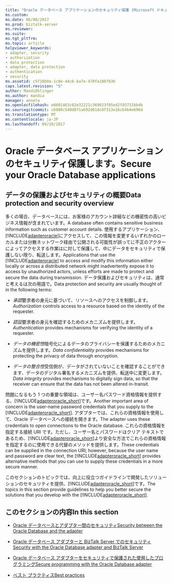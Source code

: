 ```yaml
---
title: "Oracle データベース アプリケーションのセキュリティ保護 |Microsoft ドキュメント"
ms.custom: 
ms.date: 06/08/2017
ms.prod: biztalk-server
ms.reviewer: 
ms.suite: 
ms.tgt_pltfrm: 
ms.topic: article
helpviewer_keywords:
- adapter, security
- authorization
- data protection
- adapter, data protection
- authentication
- security
ms.assetid: c5f18b0a-1c8e-44c6-ba7e-470fa186f636
caps.latest.revision: "5"
author: MandiOhlinger
ms.author: mandia
manager: anneta
ms.openlocfilehash: e8601463c02e32221c369023f05ed2fd3731bb4b
ms.sourcegitcommit: cb908c540d8f1a692d01dc8f313e16cb4b4e696d
ms.translationtype: MT
ms.contentlocale: ja-JP
ms.lasthandoff: 09/20/2017
---
```

# <a name="secure-your-oracle-database-applications"></a><span data-ttu-id="d3432-102">Oracle データベース アプリケーションのセキュリティ保護します。</span><span class="sxs-lookup"><span data-stu-id="d3432-102">Secure your Oracle Database applications</span></span>
## <a name="data-protection-and-security-overview"></a><span data-ttu-id="d3432-103">データの保護およびセキュリティの概要</span><span class="sxs-lookup"><span data-stu-id="d3432-103">Data protection and security overview</span></span>
<span data-ttu-id="d3432-104">多くの場合、データベースには、お客様のアカウント詳細などの機密性の高いビジネス情報が含まれています。</span><span class="sxs-lookup"><span data-stu-id="d3432-104">A database often contains sensitive business information such as customer account details.</span></span> <span data-ttu-id="d3432-105">使用するアプリケーション、[!INCLUDE[adapteroracle](../../includes/adapteroracle-md.md)]にアクセスして、この情報を変更するいずれかのローカルまたは分散ネットワーク経由で公開される可能性が誤ってに不正のアクターによってアクセスする作業はに対して保護して、中にデータをセキュリティで保護しない限り、転送します。</span><span class="sxs-lookup"><span data-stu-id="d3432-105">Applications that use the [!INCLUDE[adapteroracle](../../includes/adapteroracle-md.md)] to access and modify this information either locally or across a distributed network might inadvertently expose it to access by unauthorized actors, unless efforts are made to protect and secure the data during transmission.</span></span> <span data-ttu-id="d3432-106">データ保護およびセキュリティは、通常と考えるは次の用語で。</span><span class="sxs-lookup"><span data-stu-id="d3432-106">Data protection and security are usually thought of in the following terms:</span></span>  
  
-   <span data-ttu-id="d3432-107">*承認*要求者の身元に基づいて、リソースへのアクセスを制御します。</span><span class="sxs-lookup"><span data-stu-id="d3432-107">*Authorization* controls access to a resource based on the identity of the requester.</span></span>  
  
-   <span data-ttu-id="d3432-108">*認証*要求者の身元を確認するためのメカニズムを提供します。</span><span class="sxs-lookup"><span data-stu-id="d3432-108">*Authentication* provides mechanisms for verifying the identity of a requester.</span></span>  
  
-   <span data-ttu-id="d3432-109">*データの機密性*暗号化によるデータのプライバシーを保護するためのメカニズムを提供します。</span><span class="sxs-lookup"><span data-stu-id="d3432-109">*Data confidentiality* provides mechanisms for protecting the privacy of data through encryption.</span></span>  
  
-   <span data-ttu-id="d3432-110">*データの整合性*受信側が、データがされていないことを確認することができます、データのデジタル署名するメカニズムを提供、転送中に変更します。</span><span class="sxs-lookup"><span data-stu-id="d3432-110">*Data integrity* provides mechanisms to digitally sign data, so that the receiver can ensure that the data has not been altered in-transit.</span></span>  
  
 <span data-ttu-id="d3432-111">問題になるもう 1 つの重要な領域は、ユーザー名パスワード資格情報を提供する、[!INCLUDE[adapteroracle_short](../../includes/adapteroracle-short-md.md)]です。</span><span class="sxs-lookup"><span data-stu-id="d3432-111">Another important area of concern is the user-name password credentials that you supply to the [!INCLUDE[adapteroracle_short](../../includes/adapteroracle-short-md.md)].</span></span> <span data-ttu-id="d3432-112">アダプターでは、これらの資格情報を使用して、Oracle データベースへの接続を開きます。</span><span class="sxs-lookup"><span data-stu-id="d3432-112">The adapter uses these credentials to open connections to the Oracle database.</span></span> <span data-ttu-id="d3432-113">これらの資格情報を指定する接続 URI です。ただし、ユーザー名とパスワードはクリア テキストであるため、[!INCLUDE[adapteroracle_short](../../includes/adapteroracle-short-md.md)]より安全な方法でこれらの資格情報を指定するのに使用できる代替のメソッドを提供します。</span><span class="sxs-lookup"><span data-stu-id="d3432-113">These credentials can be supplied in the connection URI; however, because the user name and password are clear text, the [!INCLUDE[adapteroracle_short](../../includes/adapteroracle-short-md.md)] provides alternative methods that you can use to supply these credentials in a more secure manner.</span></span>  
  
 <span data-ttu-id="d3432-114">このセクションのトピックでは、向上に役立つガイドラインで開発したソリューションのセキュリティを提供、[!INCLUDE[adapteroracle_short](../../includes/adapteroracle-short-md.md)]です。</span><span class="sxs-lookup"><span data-stu-id="d3432-114">The topics in this section provide guidelines to help you better secure the solutions that you develop with the [!INCLUDE[adapteroracle_short](../../includes/adapteroracle-short-md.md)].</span></span>  
  
## <a name="in-this-section"></a><span data-ttu-id="d3432-115">このセクションの内容</span><span class="sxs-lookup"><span data-stu-id="d3432-115">In this section</span></span>  
  
-   [<span data-ttu-id="d3432-116">Oracle データベースとアダプター間のセキュリティ</span><span class="sxs-lookup"><span data-stu-id="d3432-116">Security between the Oracle Database and the adapter</span></span>](../../adapters-and-accelerators/adapter-oracle-database/security-between-the-oracle-database-and-the-adapter.md)
  
-   [<span data-ttu-id="d3432-117">Oracle データベース アダプターと BizTalk Server でのセキュリティ</span><span class="sxs-lookup"><span data-stu-id="d3432-117">Security with the Oracle Database adapter and BizTalk Server</span></span>](../../adapters-and-accelerators/adapter-oracle-database/security-with-the-oracle-database-adapter-and-biztalk-server.md)  
  
-   [<span data-ttu-id="d3432-118">Oracle データベース アダプターをセキュリティで保護された使用したプログラミング</span><span class="sxs-lookup"><span data-stu-id="d3432-118">Secure programming with the Oracle Database adapter</span></span>](../../adapters-and-accelerators/adapter-oracle-database/secure-programming-with-the-oracle-database-adapter.md) 
  
-   [<span data-ttu-id="d3432-119">ベスト プラクティス</span><span class="sxs-lookup"><span data-stu-id="d3432-119">Best practices</span></span>](../../adapters-and-accelerators/adapter-oracle-database/best-practices-to-secure-the-oracle-database-adapter.md)